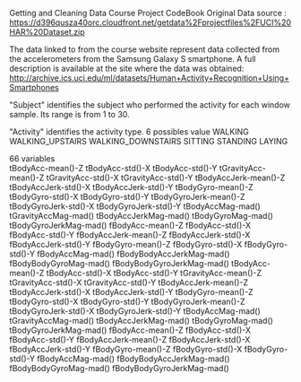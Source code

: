 Getting and Cleaning Data Course Project CodeBook
Original Data source : https://d396qusza40orc.cloudfront.net/getdata%2Fprojectfiles%2FUCI%20HAR%20Dataset.zip

The data linked to from the course website represent data collected from the accelerometers from the Samsung Galaxy S smartphone. 
A full description is available at the site where the data was obtained:
http://archive.ics.uci.edu/ml/datasets/Human+Activity+Recognition+Using+Smartphones



"Subject"
identifies the subject who performed the activity for each window sample. Its range is from 1 to 30. 

"Activity"
identifies the activity type. 6 possibles value
WALKING
WALKING_UPSTAIRS
WALKING_DOWNSTAIRS
SITTING
STANDING
LAYING

66 variables  
tBodyAcc-mean()-Z
tBodyAcc-std()-X
tBodyAcc-std()-Y
tGravityAcc-mean()-Z
tGravityAcc-std()-X
tGravityAcc-std()-Y
tBodyAccJerk-mean()-Z
tBodyAccJerk-std()-X
tBodyAccJerk-std()-Y
tBodyGyro-mean()-Z
tBodyGyro-std()-X
tBodyGyro-std()-Y
tBodyGyroJerk-mean()-Z
tBodyGyroJerk-std()-X
tBodyGyroJerk-std()-Y
tBodyAccMag-mad()
tGravityAccMag-mad()
tBodyAccJerkMag-mad()
tBodyGyroMag-mad()
tBodyGyroJerkMag-mad()
fBodyAcc-mean()-Z
fBodyAcc-std()-X
fBodyAcc-std()-Y
fBodyAccJerk-mean()-Z
fBodyAccJerk-std()-X
fBodyAccJerk-std()-Y
fBodyGyro-mean()-Z
fBodyGyro-std()-X
fBodyGyro-std()-Y
fBodyAccMag-mad()
fBodyBodyAccJerkMag-mad()
fBodyBodyGyroMag-mad()
fBodyBodyGyroJerkMag-mad()
tBodyAcc-mean()-Z
tBodyAcc-std()-X
tBodyAcc-std()-Y
tGravityAcc-mean()-Z
tGravityAcc-std()-X
tGravityAcc-std()-Y
tBodyAccJerk-mean()-Z
tBodyAccJerk-std()-X
tBodyAccJerk-std()-Y
tBodyGyro-mean()-Z
tBodyGyro-std()-X
tBodyGyro-std()-Y
tBodyGyroJerk-mean()-Z
tBodyGyroJerk-std()-X
tBodyGyroJerk-std()-Y
tBodyAccMag-mad()
tGravityAccMag-mad()
tBodyAccJerkMag-mad()
tBodyGyroMag-mad()
tBodyGyroJerkMag-mad()
fBodyAcc-mean()-Z
fBodyAcc-std()-X
fBodyAcc-std()-Y
fBodyAccJerk-mean()-Z
fBodyAccJerk-std()-X
fBodyAccJerk-std()-Y
fBodyGyro-mean()-Z
fBodyGyro-std()-X
fBodyGyro-std()-Y
fBodyAccMag-mad()
fBodyBodyAccJerkMag-mad()
fBodyBodyGyroMag-mad()
fBodyBodyGyroJerkMag-mad()

